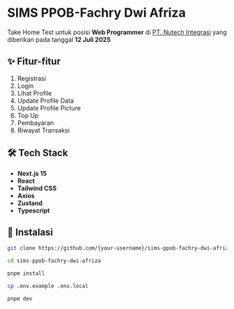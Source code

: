 # SIMS PPOB-Fachry Dwi Afriza

Take Home Test untuk posisi **Web Programmer** di [PT. Nutech Integrasi](https://www.nutech-integrasi.com) yang diberikan pada tanggal **12 Juli 2025**

## ✨ Fitur-fitur

1. Registrasi
2. Login
3. Lihat Profile
4. Update Profile Data
5. Update Profile Picture
6. Top Up
7. Pembayaran
8. Riwayat Transaksi

## 🛠️ Tech Stack

- **Next.js 15**
- **React**
- **Tailwind CSS**
- **Axios**
- **Zustand**
- **Typescript**

## 🚀 Instalasi

```sh
git clone https://github.com/{your-username}/sims-ppob-fachry-dwi-afriza.git

cd sims-ppob-fachry-dwi-afriza

pnpm install

cp .env.example .env.local

pnpm dev
```
